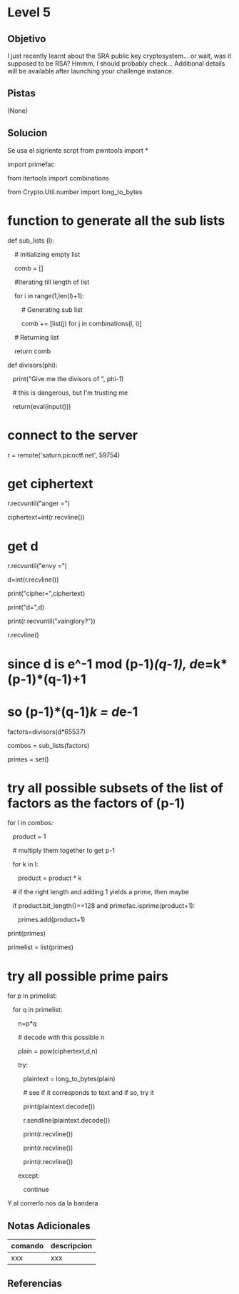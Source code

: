 # Level 5
## Objetivo
I just recently learnt about the SRA public key cryptosystem... or wait, was it supposed to be RSA? Hmmm, I should probably check...
Additional details will be available after launching your challenge instance.
## Pistas
(None)
## Solucion
Se usa el sigriente scrpt 
from pwntools import *

import primefac

from itertools import combinations

from Crypto.Util.number import long_to_bytes

  

# function to generate all the sub lists

def sub_lists (l):

    # initializing empty list

    comb = []

  

    #Iterating till length of list

    for i in range(1,len(l)+1):

        # Generating sub list

        comb += [list(j) for j in combinations(l, i)]

    # Returning list

    return comb

  

def divisors(phi):

   print("Give me the divisors of ", phi-1)

   # this is dangerous, but I'm trusting me

   return(eval(input()))

  

# connect to the server

r = remote('saturn.picoctf.net', 59754)

# get ciphertext

r.recvuntil("anger =")

ciphertext=int(r.recvline())

# get d

r.recvuntil("envy =")

d=int(r.recvline())

print("cipher=",ciphertext)

print("d=",d)

print(r.recvuntil("vainglory?"))

r.recvline()

# since d is e^-1 mod (p-1)*(q-1), d*e=k*(p-1)*(q-1)+1

# so (p-1)*(q-1)*k = d*e-1

factors=divisors(d*65537)

combos = sub_lists(factors)

primes = set()

# try all possible subsets of the list of factors as the factors of (p-1)

for l in combos:

   product = 1

   # multiply them together to get p-1

   for k in l:

      product = product * k

   # if the right length and adding 1 yields a prime, then maybe

   if product.bit_length()==128 and primefac.isprime(product+1):

      primes.add(product+1)

print(primes)

primelist = list(primes)

# try all possible prime pairs

for p in primelist:

   for q in primelist:

      n=p*q

      # decode with this possible n

      plain = pow(ciphertext,d,n)

      try:

         plaintext = long_to_bytes(plain)

         # see if it corresponds to text and if so, try it

         print(plaintext.decode())

         r.sendline(plaintext.decode())

         print(r.recvline())

         print(r.recvline())

         print(r.recvline())

      except:

         continue

Y al correrlo nos da la bandera 
## Notas Adicionales
|comando|descripcion|
|-------|-----------|
|xxx|xxx|
## Referencias